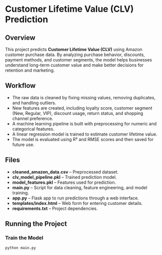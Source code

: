 # Customer Lifetime Value (CLV) Prediction  

## Overview  
This project predicts **Customer Lifetime Value (CLV)** using Amazon customer purchase data. By analyzing purchase behavior, discounts, payment methods, and customer segments, the model helps businesses understand long-term customer value and make better decisions for retention and marketing.  

## Workflow  
- The raw data is cleaned by fixing missing values, removing duplicates, and handling outliers.  
- New features are created, including loyalty score, customer segment (New, Regular, VIP), discount usage, return status, and shopping channel preference.  
- A machine learning pipeline is built with preprocessing for numeric and categorical features.  
- A linear regression model is trained to estimate customer lifetime value.  
- The model is evaluated using R² and RMSE scores and then saved for future use.  

## Files  
- **cleaned_amazon_data.csv** – Preprocessed dataset.  
- **clv_model_pipeline.pkl** – Trained prediction model.  
- **model_features.pkl** – Features used for prediction.  
- **main.py** – Script for data cleaning, feature engineering, and model training.  
- **app.py** – Flask app to run predictions through a web interface.  
- **templates/index.html** – Web form for entering customer details.  
- **requirements.txt** – Project dependencies.  

## Running the Project  

### Train the Model  
```bash
python main.py
